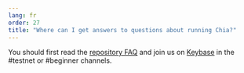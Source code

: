 ```yaml
---
lang: fr
order: 27
title: "Where can I get answers to questions about running Chia?"
---
```


You should first read the [repository FAQ](https://github.com/Chia-Network/chia-blockchain/wiki/FAQ) and  join us on [Keybase](https://keybase.io/team/chia_network.public) in the #testnet or #beginner channels.
